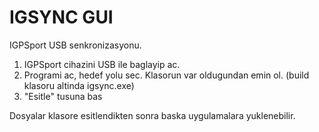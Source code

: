 # IGSYNC GUI
 IGPSport USB senkronizasyonu.

 1. IGPSport cihazini USB ile baglayip ac.
 2. Programi ac, hedef yolu sec. Klasorun var oldugundan emin ol. (build klasoru altinda igsync.exe)
 3. "Esitle" tusuna bas

Dosyalar klasore esitlendikten sonra baska uygulamalara yuklenebilir.
